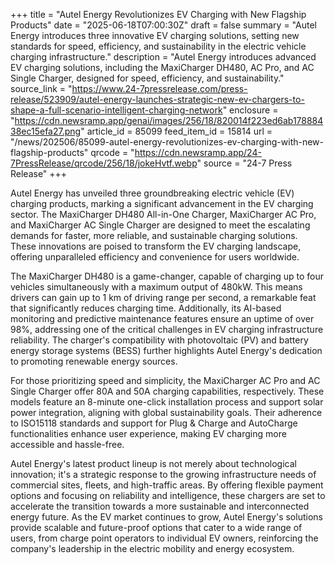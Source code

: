 +++
title = "Autel Energy Revolutionizes EV Charging with New Flagship Products"
date = "2025-06-18T07:00:30Z"
draft = false
summary = "Autel Energy introduces three innovative EV charging solutions, setting new standards for speed, efficiency, and sustainability in the electric vehicle charging infrastructure."
description = "Autel Energy introduces advanced EV charging solutions, including the MaxiCharger DH480, AC Pro, and AC Single Charger, designed for speed, efficiency, and sustainability."
source_link = "https://www.24-7pressrelease.com/press-release/523909/autel-energy-launches-strategic-new-ev-chargers-to-shape-a-full-scenario-intelligent-charging-network"
enclosure = "https://cdn.newsramp.app/genai/images/256/18/820014f223ed6ab17888438ec15efa27.png"
article_id = 85099
feed_item_id = 15814
url = "/news/202506/85099-autel-energy-revolutionizes-ev-charging-with-new-flagship-products"
qrcode = "https://cdn.newsramp.app/24-7PressRelease/qrcode/256/18/jokeHvtf.webp"
source = "24-7 Press Release"
+++

<p>Autel Energy has unveiled three groundbreaking electric vehicle (EV) charging products, marking a significant advancement in the EV charging sector. The MaxiCharger DH480 All-in-One Charger, MaxiCharger AC Pro, and MaxiCharger AC Single Charger are designed to meet the escalating demands for faster, more reliable, and sustainable charging solutions. These innovations are poised to transform the EV charging landscape, offering unparalleled efficiency and convenience for users worldwide.</p><p>The MaxiCharger DH480 is a game-changer, capable of charging up to four vehicles simultaneously with a maximum output of 480kW. This means drivers can gain up to 1 km of driving range per second, a remarkable feat that significantly reduces charging time. Additionally, its AI-based monitoring and predictive maintenance features ensure an uptime of over 98%, addressing one of the critical challenges in EV charging infrastructure reliability. The charger's compatibility with photovoltaic (PV) and battery energy storage systems (BESS) further highlights Autel Energy's dedication to promoting renewable energy sources.</p><p>For those prioritizing speed and simplicity, the MaxiCharger AC Pro and AC Single Charger offer 80A and 50A charging capabilities, respectively. These models feature an 8-minute one-click installation process and support solar power integration, aligning with global sustainability goals. Their adherence to ISO15118 standards and support for Plug & Charge and AutoCharge functionalities enhance user experience, making EV charging more accessible and hassle-free.</p><p>Autel Energy's latest product lineup is not merely about technological innovation; it's a strategic response to the growing infrastructure needs of commercial sites, fleets, and high-traffic areas. By offering flexible payment options and focusing on reliability and intelligence, these chargers are set to accelerate the transition towards a more sustainable and interconnected energy future. As the EV market continues to grow, Autel Energy's solutions provide scalable and future-proof options that cater to a wide range of users, from charge point operators to individual EV owners, reinforcing the company's leadership in the electric mobility and energy ecosystem.</p>